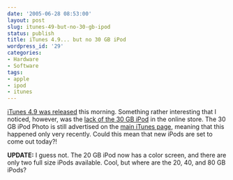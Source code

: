 ```yaml
---
date: '2005-06-28 08:53:00'
layout: post
slug: itunes-49-but-no-30-gb-ipod
status: publish
title: iTunes 4.9... but no 30 GB iPod
wordpress_id: '29'
categories:
- Hardware
- Software
tags:
- apple
- ipod
- itunes
---
```


[iTunes 4.9 was released](http://apple.com/itunes/download/) this morning.  Something rather interesting that I noticed, however, was the [lack of the 30 GB iPod](http://store.apple.com/1-800-MY-APPLE/WebObjects/AppleStore.woa) in the online store.  The 30 GB iPod Photo is still advertised on the [main iTunes page](http://apple.com/itunes/), meaning that this happened only very recently. Could this mean that new iPods are set to come out today?!



**UPDATE:**  I guess not.  The 20 GB iPod now has a color screen, and there are only two full size iPods available.  Cool, but where are the 20, 40, and 80 GB iPods?
